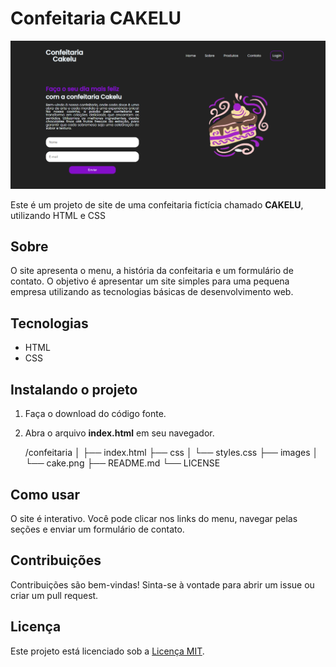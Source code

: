 # Confeitaria CAKELU

<img src="./assets/pagina.png" alt="">

Este é um projeto de site de uma confeitaria fictícia chamado **CAKELU**, utilizando HTML e CSS

## **Sobre**

O site apresenta o menu, a história da confeitaria e um formulário de contato. O objetivo é apresentar um site simples para uma pequena empresa utilizando as tecnologias básicas de desenvolvimento web.

## **Tecnologias**

- HTML
- CSS

## **Instalando o projeto**

1. Faça o download do código fonte.
2. Abra o arquivo **index.html** em seu navegador.

   /confeitaria
│
├── index.html
├── css
│   └── styles.css
├── images
│   └── cake.png
├── README.md
└── LICENSE


## **Como usar**

O site é interativo. Você pode clicar nos links do menu, navegar pelas seções e enviar um formulário de contato.

## **Contribuições**

Contribuições são bem-vindas! Sinta-se à vontade para abrir um issue ou criar um pull request.

## **Licença**

Este projeto está licenciado sob a [Licença MIT](LICENSE).
